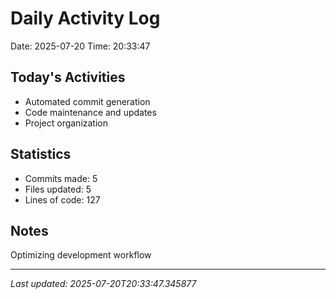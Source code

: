 # Daily Activity Log

Date: 2025-07-20
Time: 20:33:47

## Today's Activities
- Automated commit generation
- Code maintenance and updates
- Project organization

## Statistics
- Commits made: 5
- Files updated: 5
- Lines of code: 127

## Notes
Optimizing development workflow

---
*Last updated: 2025-07-20T20:33:47.345877*
